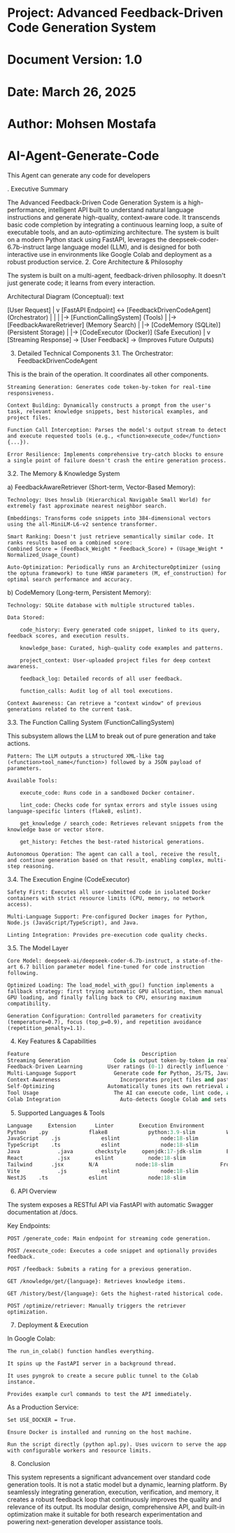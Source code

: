 # Project: Advanced Feedback-Driven Code Generation System
# Document Version: 1.0
# Date: March 26, 2025
# Author: Mohsen Mostafa

# AI-Agent-Generate-Code
This Agent can generate any code for developers  

. Executive Summary

The Advanced Feedback-Driven Code Generation System is a high-performance, intelligent API built to understand natural language instructions and generate high-quality, context-aware code. It transcends basic code completion by integrating a continuous learning loop, a suite of executable tools, and an auto-optimizing architecture. The system is built on a modern Python stack using FastAPI, leverages the deepseek-coder-6.7b-instruct large language model (LLM), and is designed for both interactive use in environments like Google Colab and deployment as a robust production service.
2. Core Architecture & Philosophy

The system is built on a multi-agent, feedback-driven philosophy. It doesn't just generate code; it learns from every interaction.

Architectural Diagram (Conceptual):
text

[User Request]
      |
      v
[FastAPI Endpoint] <-> [FeedbackDrivenCodeAgent] (Orchestrator)
      |                      |
      |                      |-> [FunctionCallingSystem] (Tools)
      |                      |-> [FeedbackAwareRetriever] (Memory Search)
      |                      |-> [CodeMemory (SQLite)] (Persistent Storage)
      |                      |-> [CodeExecutor (Docker)] (Safe Execution)
      |
      v
[Streaming Response] -> [User Feedback] -> (Improves Future Outputs)

3. Detailed Technical Components
3.1. The Orchestrator: FeedbackDrivenCodeAgent

This is the brain of the operation. It coordinates all other components.

    Streaming Generation: Generates code token-by-token for real-time responsiveness.

    Context Building: Dynamically constructs a prompt from the user's task, relevant knowledge snippets, best historical examples, and project files.

    Function Call Interception: Parses the model's output stream to detect and execute requested tools (e.g., <function>execute_code</function>{...}).

    Error Resilience: Implements comprehensive try-catch blocks to ensure a single point of failure doesn't crash the entire generation process.

3.2. The Memory & Knowledge System

a) FeedbackAwareRetriever (Short-term, Vector-Based Memory):

    Technology: Uses hnswlib (Hierarchical Navigable Small World) for extremely fast approximate nearest neighbor search.

    Embeddings: Transforms code snippets into 384-dimensional vectors using the all-MiniLM-L6-v2 sentence transformer.

    Smart Ranking: Doesn't just retrieve semantically similar code. It ranks results based on a combined score:
    Combined Score = (Feedback_Weight * Feedback_Score) + (Usage_Weight * Normalized_Usage_Count)

    Auto-Optimization: Periodically runs an ArchitectureOptimizer (using the optuna framework) to tune HNSW parameters (M, ef_construction) for optimal search performance and accuracy.

b) CodeMemory (Long-term, Persistent Memory):

    Technology: SQLite database with multiple structured tables.

    Data Stored:

        code_history: Every generated code snippet, linked to its query, feedback scores, and execution results.

        knowledge_base: Curated, high-quality code examples and patterns.

        project_context: User-uploaded project files for deep context awareness.

        feedback_log: Detailed records of all user feedback.

        function_calls: Audit log of all tool executions.

    Context Awareness: Can retrieve a "context window" of previous generations related to the current task.

3.3. The Function Calling System (FunctionCallingSystem)

This subsystem allows the LLM to break out of pure generation and take actions.

    Pattern: The LLM outputs a structured XML-like tag (<function>tool_name</function>) followed by a JSON payload of parameters.

    Available Tools:

        execute_code: Runs code in a sandboxed Docker container.

        lint_code: Checks code for syntax errors and style issues using language-specific linters (flake8, eslint).

        get_knowledge / search_code: Retrieves relevant snippets from the knowledge base or vector store.

        get_history: Fetches the best-rated historical generations.

    Autonomous Operation: The agent can call a tool, receive the result, and continue generation based on that result, enabling complex, multi-step reasoning.

3.4. The Execution Engine (CodeExecutor)

    Safety First: Executes all user-submitted code in isolated Docker containers with strict resource limits (CPU, memory, no network access).

    Multi-Language Support: Pre-configured Docker images for Python, Node.js (JavaScript/TypeScript), and Java.

    Linting Integration: Provides pre-execution code quality checks.

3.5. The Model Layer

    Core Model: deepseek-ai/deepseek-coder-6.7b-instruct, a state-of-the-art 6.7 billion parameter model fine-tuned for code instruction following.

    Optimized Loading: The load_model_with_gpu() function implements a fallback strategy: first trying automatic GPU allocation, then manual GPU loading, and finally falling back to CPU, ensuring maximum compatibility.

    Generation Configuration: Controlled parameters for creativity (temperature=0.7), focus (top_p=0.9), and repetition avoidance (repetition_penalty=1.1).

4. Key Features & Capabilities
   
```python
Feature	                                   Description	                                                                              Benefit
Streaming Generation	          Code is output token-by-token in real-time.	                                    Provides immediate feedback and can be stopped early.
Feedback-Driven Learning	    User ratings (0-1) directly influence future code retrieval and generation.	The system gets smarter and more personalized over time.
Multi-Language Support	          Generate code for Python, JS/TS, Java, React, Tailwind, Vite, NestJS.	      Broad utility across the software stack.
Context-Awareness	                Incorporates project files and past generations into the prompt.	            Generates code that fits the existing codebase style and structure.
Self-Optimizing	                Automatically tunes its own retrieval and generation parameters.	            Maintains peak performance without manual intervention.
Tool Usage	                      The AI can execute code, lint code, and search its knowledge base.	            Results in more accurate, tested, and practical code outputs.
Colab Integration	                Auto-detects Google Colab and sets up a public ngrok tunnel.	Makes             experimentation and demoing incredibly easy.
```
5. Supported Languages & Tools
```python 
Language	 Extension	    Linter	      Execution Environment  	       Categories
Python	  .py	          flake8	         python:3.9-slim	      Web, Data, ML
JavaScript	  .js	          eslint	         node:18-slim	            Web, Server, Frontend
TypeScript	  .ts	          eslint	         node:18-slim	            Web, Server, Frontend
Java	        .java	    checkstyle	   openjdk:17-jdk-slim	      Backend, Android
React	        .jsx	    eslint	         node:18-slim	            Frontend, Web
Tailwind	  .jsx	      N/A	         node:18-slim	            Frontend, CSS
Vite	        .js	          eslint	         node:18-slim	            Frontend, Build
NestJS	  .ts	          eslint	         node:18-slim	            Backend, Server
```
6. API Overview

The system exposes a RESTful API via FastAPI with automatic Swagger documentation at /docs.

Key Endpoints:

    POST /generate_code: Main endpoint for streaming code generation.

    POST /execute_code: Executes a code snippet and optionally provides feedback.

    POST /feedback: Submits a rating for a previous generation.

    GET /knowledge/get/{language}: Retrieves knowledge items.

    GET /history/best/{language}: Gets the highest-rated historical code.

    POST /optimize/retriever: Manually triggers the retriever optimization.

7. Deployment & Execution

In Google Colab:

    The run_in_colab() function handles everything.

    It spins up the FastAPI server in a background thread.

    It uses pyngrok to create a secure public tunnel to the Colab instance.

    Provides example curl commands to test the API immediately.

As a Production Service:

    Set USE_DOCKER = True.

    Ensure Docker is installed and running on the host machine.

    Run the script directly (python apl.py). Uses uvicorn to serve the app with configurable workers and resource limits.

8. Conclusion

This system represents a significant advancement over standard code generation tools. It is not a static model but a dynamic, learning platform. By seamlessly integrating generation, execution, verification, and memory, it creates a robust feedback loop that continuously improves the quality and relevance of its output. Its modular design, comprehensive API, and built-in optimization make it suitable for both research experimentation and powering next-generation developer assistance tools.
